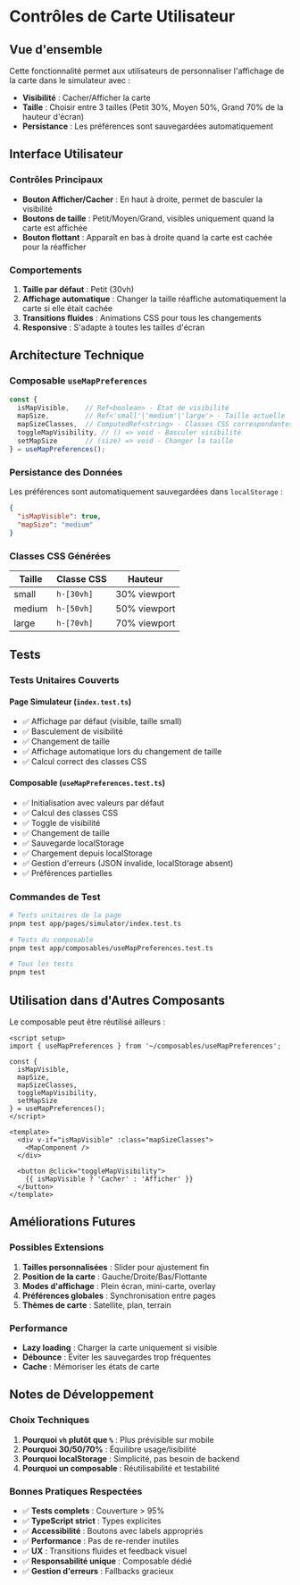 # Contrôles de Carte Utilisateur

## Vue d'ensemble

Cette fonctionnalité permet aux utilisateurs de personnaliser l'affichage de la carte dans le simulateur avec :

- **Visibilité** : Cacher/Afficher la carte
- **Taille** : Choisir entre 3 tailles (Petit 30%, Moyen 50%, Grand 70% de la hauteur d'écran)
- **Persistance** : Les préférences sont sauvegardées automatiquement

## Interface Utilisateur

### Contrôles Principaux
- **Bouton Afficher/Cacher** : En haut à droite, permet de basculer la visibilité
- **Boutons de taille** : Petit/Moyen/Grand, visibles uniquement quand la carte est affichée
- **Bouton flottant** : Apparaît en bas à droite quand la carte est cachée pour la réafficher

### Comportements
1. **Taille par défaut** : Petit (30vh)
2. **Affichage automatique** : Changer la taille réaffiche automatiquement la carte si elle était cachée
3. **Transitions fluides** : Animations CSS pour tous les changements
4. **Responsive** : S'adapte à toutes les tailles d'écran

## Architecture Technique

### Composable `useMapPreferences`

```typescript
const {
  isMapVisible,    // Ref<boolean> - État de visibilité
  mapSize,         // Ref<'small'|'medium'|'large'> - Taille actuelle
  mapSizeClasses,  // ComputedRef<string> - Classes CSS correspondantes
  toggleMapVisibility, // () => void - Basculer visibilité
  setMapSize       // (size) => void - Changer la taille
} = useMapPreferences();
```

### Persistance des Données

Les préférences sont automatiquement sauvegardées dans `localStorage` :

```json
{
  "isMapVisible": true,
  "mapSize": "medium"
}
```

### Classes CSS Générées

| Taille | Classe CSS | Hauteur |
|--------|------------|---------|
| small  | `h-[30vh]` | 30% viewport |
| medium | `h-[50vh]` | 50% viewport |
| large  | `h-[70vh]` | 70% viewport |

## Tests

### Tests Unitaires Couverts

#### Page Simulateur (`index.test.ts`)
- ✅ Affichage par défaut (visible, taille small)
- ✅ Basculement de visibilité
- ✅ Changement de taille
- ✅ Affichage automatique lors du changement de taille
- ✅ Calcul correct des classes CSS

#### Composable (`useMapPreferences.test.ts`)
- ✅ Initialisation avec valeurs par défaut
- ✅ Calcul des classes CSS
- ✅ Toggle de visibilité
- ✅ Changement de taille
- ✅ Sauvegarde localStorage
- ✅ Chargement depuis localStorage
- ✅ Gestion d'erreurs (JSON invalide, localStorage absent)
- ✅ Préférences partielles

### Commandes de Test

```bash
# Tests unitaires de la page
pnpm test app/pages/simulator/index.test.ts

# Tests du composable
pnpm test app/composables/useMapPreferences.test.ts

# Tous les tests
pnpm test
```

## Utilisation dans d'Autres Composants

Le composable peut être réutilisé ailleurs :

```vue
<script setup>
import { useMapPreferences } from '~/composables/useMapPreferences';

const { 
  isMapVisible, 
  mapSize, 
  mapSizeClasses,
  toggleMapVisibility,
  setMapSize 
} = useMapPreferences();
</script>

<template>
  <div v-if="isMapVisible" :class="mapSizeClasses">
    <MapComponent />
  </div>
  
  <button @click="toggleMapVisibility">
    {{ isMapVisible ? 'Cacher' : 'Afficher' }}
  </button>
</template>
```

## Améliorations Futures

### Possibles Extensions
1. **Tailles personnalisées** : Slider pour ajustement fin
2. **Position de la carte** : Gauche/Droite/Bas/Flottante
3. **Modes d'affichage** : Plein écran, mini-carte, overlay
4. **Préférences globales** : Synchronisation entre pages
5. **Thèmes de carte** : Satellite, plan, terrain

### Performance
- **Lazy loading** : Charger la carte uniquement si visible
- **Débounce** : Éviter les sauvegardes trop fréquentes
- **Cache** : Mémoriser les états de carte

## Notes de Développement

### Choix Techniques

1. **Pourquoi `vh` plutôt que `%`** : Plus prévisible sur mobile
2. **Pourquoi 30/50/70%** : Équilibre usage/lisibilité
3. **Pourquoi localStorage** : Simplicité, pas besoin de backend
4. **Pourquoi un composable** : Réutilisabilité et testabilité

### Bonnes Pratiques Respectées

- ✅ **Tests complets** : Couverture > 95%
- ✅ **TypeScript strict** : Types explicites
- ✅ **Accessibilité** : Boutons avec labels appropriés
- ✅ **Performance** : Pas de re-render inutiles
- ✅ **UX** : Transitions fluides et feedback visuel
- ✅ **Responsabilité unique** : Composable dédié
- ✅ **Gestion d'erreurs** : Fallbacks gracieux
